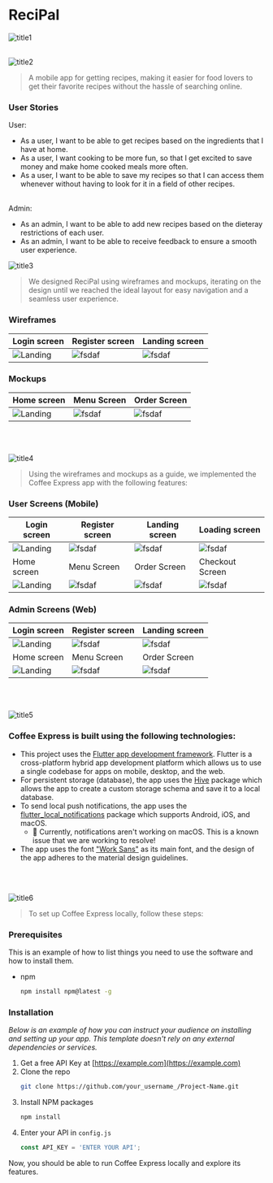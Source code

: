 # ReciPal
![title1](https://github.com/DinaBader/ReciPal/assets/131765110/a5913c84-68ac-4831-9147-7d9941ecfe73)
<br><br>

![title2](https://github.com/DinaBader/ReciPal/assets/131765110/34faaa2b-874d-4146-a0a5-3340f23833cf)
> A mobile app for getting recipes, making it easier for food lovers to get their favorite recipes without the hassle of searching online.

### User Stories
User:
- As a user, I want to be able to get recipes based on the ingredients that I have at home.
- As a user, I want cooking to be more fun, so that I get excited to save money and make home cooked meals more often.
- As a user, I want to be able to save my recipes so that I can access them whenever without having to look for it in a field of other recipes.
<br><br>

Admin:
- As an admin, I want to be able to add new recipes based on the dieteray restrictions of each user.
- As an admin, I want to be able to receive feedback to ensure a smooth user experience.

![title3](https://github.com/DinaBader/ReciPal/assets/131765110/04db1aa7-1f5e-4482-aa9a-2fab6fd3de50)
> We designed ReciPal using wireframes and mockups, iterating on the design until we reached the ideal layout for easy navigation and a seamless user experience.

### Wireframes
| Login screen  | Register screen |  Landing screen |
| ---| ---| ---|
| ![Landing](./readme/demo/1440x1024.png) | ![fsdaf](./readme/demo/1440x1024.png) | ![fsdaf](./readme/demo/1440x1024.png) |

### Mockups
| Home screen  | Menu Screen | Order Screen |
| ---| ---| ---|
| ![Landing](./readme/demo/1440x1024.png) | ![fsdaf](./readme/demo/1440x1024.png) | ![fsdaf](./readme/demo/1440x1024.png) |

<br><br>

![title4](https://github.com/DinaBader/ReciPal/assets/131765110/25b8cf31-424d-4403-add6-7f0d06fcb808)
> Using the wireframes and mockups as a guide, we implemented the Coffee Express app with the following features:

### User Screens (Mobile)
| Login screen  | Register screen | Landing screen | Loading screen |
| ---| ---| ---| ---|
| ![Landing](https://placehold.co/900x1600) | ![fsdaf](https://placehold.co/900x1600) | ![fsdaf](https://placehold.co/900x1600) | ![fsdaf](https://placehold.co/900x1600) |
| Home screen  | Menu Screen | Order Screen | Checkout Screen |
| ![Landing](https://placehold.co/900x1600) | ![fsdaf](https://placehold.co/900x1600) | ![fsdaf](https://placehold.co/900x1600) | ![fsdaf](https://placehold.co/900x1600) |

### Admin Screens (Web)
| Login screen  | Register screen |  Landing screen |
| ---| ---| ---|
| ![Landing](./readme/demo/1440x1024.png) | ![fsdaf](./readme/demo/1440x1024.png) | ![fsdaf](./readme/demo/1440x1024.png) |
| Home screen  | Menu Screen | Order Screen |
| ![Landing](./readme/demo/1440x1024.png) | ![fsdaf](./readme/demo/1440x1024.png) | ![fsdaf](./readme/demo/1440x1024.png) |

<br><br>

![title5](https://github.com/DinaBader/ReciPal/assets/131765110/d24b798d-0485-4c78-821a-772291a74352)
###  Coffee Express is built using the following technologies:

- This project uses the [Flutter app development framework](https://flutter.dev/). Flutter is a cross-platform hybrid app development platform which allows us to use a single codebase for apps on mobile, desktop, and the web.
- For persistent storage (database), the app uses the [Hive](https://hivedb.dev/) package which allows the app to create a custom storage schema and save it to a local database.
- To send local push notifications, the app uses the [flutter_local_notifications](https://pub.dev/packages/flutter_local_notifications) package which supports Android, iOS, and macOS.
  - 🚨 Currently, notifications aren't working on macOS. This is a known issue that we are working to resolve!
- The app uses the font ["Work Sans"](https://fonts.google.com/specimen/Work+Sans) as its main font, and the design of the app adheres to the material design guidelines.

<br><br>


![title6](https://github.com/DinaBader/ReciPal/assets/131765110/457799c8-44c3-42e4-92eb-f6a0b993c2a6)
> To set up Coffee Express locally, follow these steps:

### Prerequisites

This is an example of how to list things you need to use the software and how to install them.
* npm
  ```sh
  npm install npm@latest -g
  ```

### Installation

_Below is an example of how you can instruct your audience on installing and setting up your app. This template doesn't rely on any external dependencies or services._

1. Get a free API Key at [https://example.com](https://example.com)
2. Clone the repo
   ```sh
   git clone https://github.com/your_username_/Project-Name.git
   ```
3. Install NPM packages
   ```sh
   npm install
   ```
4. Enter your API in `config.js`
   ```js
   const API_KEY = 'ENTER YOUR API';
   ```

Now, you should be able to run Coffee Express locally and explore its features.
